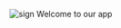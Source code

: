 

![sign](https://user-images.githubusercontent.com/30034781/62947882-9bc33c00-bde3-11e9-9064-a4b8a14292ca.jpg)
Welcome to our app 

